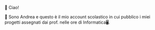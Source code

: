 👋 Ciao!

💬 Sono Andrea e questo è il mio account scolastico in cui pubblico i miei progetti assegnati dai prof. nelle ore di Informatica🖥.

